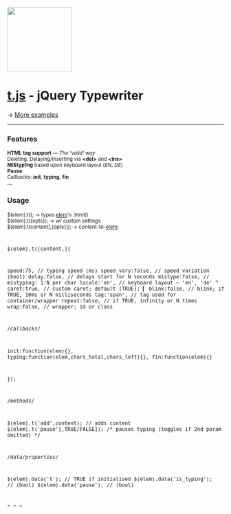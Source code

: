 <img src="http://mn.tn/dev/t.js/t.js.1.png" alt="" height="150" width="150"/>

<h1><a href="http://mn.tn/dev/t.js">t.js</a> - jQuery Typewriter</h1>


<img src="http://mn.tn/dev/t.js/t.1.gif" alt=""/><br/>
<img src="http://mn.tn/dev/t.js/t.2.gif" alt=""/><br/>
<img src="http://mn.tn/dev/t.js/t.3.gif" alt=""/><br/>
&rarr; <a href="http://mn.tn/dev/t.js">More examples</a>

<hr>

<h3>Features</h3>
<small>
<strong>HTML tag support</strong> &mdash; <em>The 'valid' way</em><br/>
Deleting, Delaying/Inserting via <strong>&lt;del&gt;</strong> and <strong>&lt;ins&gt;</strong><br/>
<strong>Mi$typ1ng</strong> based upon keyboard layout (<em>EN</em>, <em>DE</em>)<br/>
<strong>Pause</strong><br/>
Callbacks: <strong>init</strong>, <strong>typing</strong>, <strong>fin</strong><br/>
<strong>...</strong></small>


<h3>Usage</h3>
<small>
$(elem).t(); &rarr; types <u>elem</u>'s .html()<br/>
$(elem).t({opts}); &rarr; w/ custom settings<br/>
$(elem).t(content[,{opts}]); &rarr; content-to-<u>elem</u>;
</small>


<small>
<pre>

$(elem).t([content,]{
 
 speed:75,          // typing speed (ms)
 speed_vary:false,  // speed variation (bool)
 delay:false,       // delays start for N seconds
 mistype:false,     // mistyping: 1:N per char
 locale:'en',       // keyboard layout — 'en', 'de' ^
 caret:true,        // custom caret; default (TRUE): ▎
 blink:false,       // blink; if TRUE, 10ms or N milliseconds
 tag:'span',        // tag used for container/wrapper
 repeat:false,      // if TRUE, infinity or N times
 wrap:false,        // wrapper; id or class
 
 /*callbacks*/
 
 init:function(elem){}, 
 typing:function(elem,chars_total,chars_left){},
 fin:function(elem){}
 
});


/*methods*/

$(elem).t('add',content);         // adds content
$(elem).t('pause'[,TRUE/FALSE]);  /* pauses typing (toggles
                                  if 2nd param omitted) */

/*data/properties*/

$(elem).data('t');                // TRUE if initialised
$(elem).data('is_typing');        // (bool)
$(elem).data('pause');            // (bool)


^
^
^

</pre>
</small>
